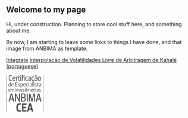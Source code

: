 <link rel="shortcut icon" type="image/x-icon" href="favicon.ico">

## Welcome to my page

Hi, under construction. Planning to store cool stuff here, and something about me.

By now, I am starting to leave some links to things I have done, and that image from ANBIMA as template.

[Integrate](pages/integrate.md)
[Interpolação de Volatilidades Livre de Arbitragem de Kahalé (portuguese)](pages/kahale_volatility.md)

[<img align="left" width="100" height="100" src="selo_CEA_c.jpg">](http://www.anbima.com.br/pt_br/educar/area-do-profissional.htm)
